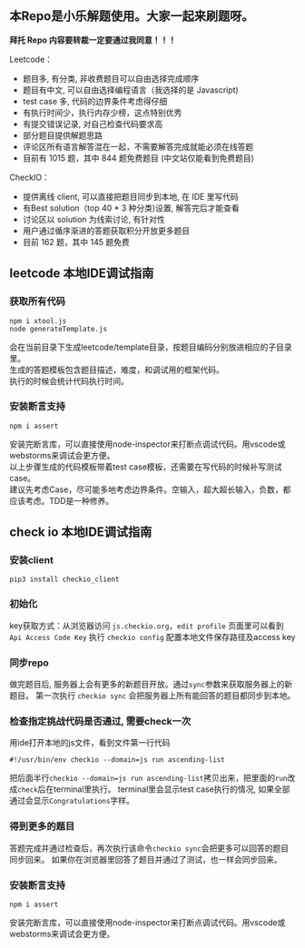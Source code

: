 ## 本Repo是小乐解题使用。大家一起来刷题呀。

**拜托 Repo 内容要转裁一定要通过我同意！！！**
  
Leetcode：
- 题目多, 有分类, 非收费题目可以自由选择完成顺序
- 题目有中文, 可以自由选择编程语言（我选择的是 Javascript)
- test case 多, 代码的边界条件考虑得仔细
- 有执行时间少，执行内存少榜，这点特别优秀
- 有提交错误记录, 对自己检查代码要求高
- 部分题目提供解题思路
- 评论区所有语言解答混在一起，不需要解答完成就能必须在线答题  
- 目前有 1015 题，其中 844 题免费题目 (中文站仅能看到免费题目)

CheckIO：
- 提供离线 client, 可以直接把题目同步到本地, 在 IDE 里写代码
- 有Best solution（top 40 * 3 种分类)设置, 解答完后才能查看
- 讨论区以 solution 为线索讨论, 有针对性
- 用户通过循序渐进的答题获取积分开放更多题目
- 目前 162 题，其中 145 题免费

## leetcode 本地IDE调试指南
### 获取所有代码
```
npm i xtool.js
node generateTemplate.js
```
会在当前目录下生成leetcode/template目录，按题目编码分别放进相应的子目录里。  
生成的答题模板包含题目描述，难度，和调试用的框架代码。  
执行的时候会统计代码执行时间。  

### 安装断言支持
``` 
npm i assert
```
安装完断言库，可以直接使用node-inspector来打断点调试代码。用vscode或webstorms来调试会更方便。  
以上步骤生成的代码模板带着test case模板，还需要在写代码的时候补写测试case。  
建议先考虑Case，尽可能多地考虑边界条件。空输入，超大超长输入，负数，都应该考虑。TDD是一种修养。  

## check io 本地IDE调试指南
### 安装client
```
pip3 install checkio_client
```

### 初始化
key获取方式：从浏览器访问 `js.checkio.org`，`edit profile` 页面里可以看到 `Api Access Code Key`
执行 `checkio config` 配置本地文件保存路径及access key

### 同步repo
做完题目后, 服务器上会有更多的新题目开放。通过`sync`参数来获取服务器上的新题目。
第一次执行 `checkio sync` 会把服务器上所有能回答的题目都同步到本地。

### 检查指定挑战代码是否通过, 需要check一次 
用ide打开本地的js文件，看到文件第一行代码
```shell
#!/usr/bin/env checkio --domain=js run ascending-list
```
把后面半行`checkio --domain=js run ascending-list`拷贝出来，把里面的`run`改成`check`后在terminal里执行。
terminal里会显示test case执行的情况, 如果全部通过会显示`Congratulations`字样。

### 得到更多的题目
答题完成并通过检查后，再次执行该命令`checkio sync`会把更多可以回答的题目同步回来。
如果你在浏览器里回答了题目并通过了测试，也一样会同步回来。

### 安装断言支持
``` 
npm i assert
```
安装完断言库，可以直接使用node-inspector来打断点调试代码。用vscode或webstorms来调试会更方便。